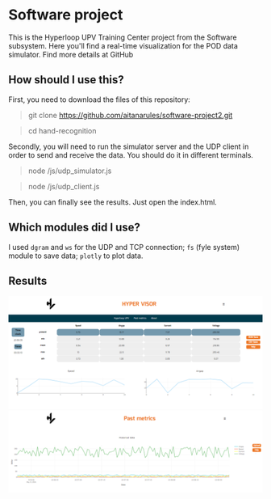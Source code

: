 # Software project

This is the Hyperloop UPV Training Center project from the Software subsystem. Here you'll find a real-time visualization for the POD data simulator. Find more details at GitHub



## How should I use this?

First, you need to download the files of this repository:
> git clone https://github.com/aitanarules/software-project2.git

> cd hand-recognition

Secondly, you will need to run the simulator server and the UDP client in order to send and receive the data. You should do it in different terminals.
> node /js/udp_simulator.js

> node /js/udp_client.js

Then, you can finally see the results. Just open the index.html.


## Which modules did I use?

I used `dgram` and `ws` for the UDP and TCP connection; `fs` (fyle system) module to save data; `plotly` to plot data.


## Results

![alt text](/images/image.png)
![alt text](/images/image-1.png)
